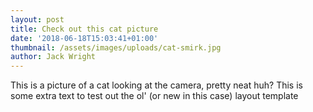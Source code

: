 ```yaml
---
layout: post
title: Check out this cat picture
date: '2018-06-18T15:03:41+01:00'
thumbnail: /assets/images/uploads/cat-smirk.jpg
author: Jack Wright
---
```

This is a picture of a cat looking at the camera, pretty neat huh? This is some extra text to test out the ol' (or new in this case) layout template
